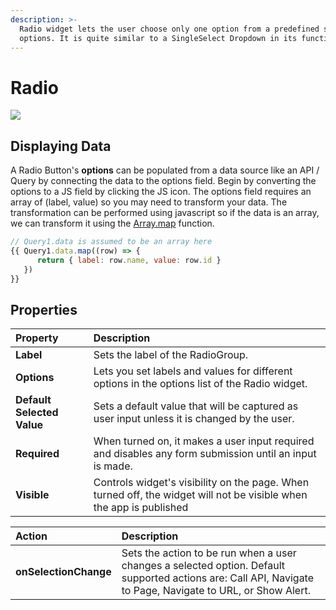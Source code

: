```yaml
---
description: >-
  Radio widget lets the user choose only one option from a predefined set of
  options. It is quite similar to a SingleSelect Dropdown in its functionality.
---
```


# Radio

![](../.gitbook/assets/radio.gif)

## Displaying Data

A Radio Button's **options** can be populated from a data source like an API / Query by connecting the data to the options field. Begin by converting the options to a JS field by clicking the JS icon. The options field requires an array of \(label, value\) so you may need to transform your data. The transformation can be performed using javascript so if the data is an array, we can transform it using the [Array.map](https://developer.mozilla.org/en-US/docs/Web/JavaScript/Reference/Global_Objects/TypedArray/map) function.

```javascript
// Query1.data is assumed to be an array here
{{ Query1.data.map((row) => { 
      return { label: row.name, value: row.id } 
   }) 
}}
```

## Properties

| Property | Description |
| :--- | :--- |
| **Label** | Sets the label of the RadioGroup. |
| **Options** | Lets you set labels and values for different options in the options list of the Radio widget. |
| **Default Selected Value** | Sets a default value that will be captured as user input unless it is changed by the user. |
| **Required** | When turned on, it makes a user input required and disables any form submission until an input is made. |
| **Visible** | Controls widget's visibility on the page. When turned off, the widget will not be visible when the app is published |

| Action | Description |
| :--- | :--- |
| **onSelectionChange** | Sets the action to be run when a user changes a selected option. Default supported actions are: Call API, Navigate to Page, Navigate to URL, or Show Alert. |


